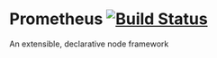 Prometheus [![Build Status](https://travis-ci.org/groovy354/Prometheus.svg?branch=master)](https://travis-ci.org/groovy354/Prometheus)
==========
An extensible, declarative node framework 
